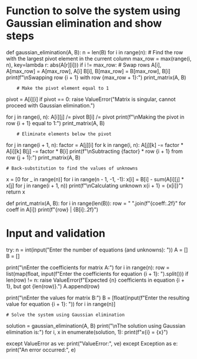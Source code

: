 # Function to solve the system using Gaussian elimination and show steps
def gaussian_elimination(A, B):
    n = len(B)
    for i in range(n):
        # Find the row with the largest pivot element in the current column
        max_row = max(range(i, n), key=lambda r: abs(A[r][i]))
        if i != max_row:
            # Swap rows
            A[i], A[max_row] = A[max_row], A[i]
            B[i], B[max_row] = B[max_row], B[i]
            print(f"\nSwapping row {i + 1} with row {max_row + 1}:")
            print_matrix(A, B)

        # Make the pivot element equal to 1
 pivot = A[i][i]
        if pivot == 0:
            raise ValueError("Matrix is singular, cannot proceed with Gaussian elimination.")

 for j in range(i, n):
            A[i][j] /= pivot
        B[i] /= pivot
        print(f"\nMaking the pivot in row {i + 1} equal to 1:")
        print_matrix(A, B)

        # Eliminate elements below the pivot
 for j in range(i + 1, n):
            factor = A[j][i]
            for k in range(i, n):
                A[j][k] -= factor * A[i][k]
            B[j] -= factor * B[i]
            print(f"\nSubtracting {factor} * row {i + 1} from row {j + 1}:")
            print_matrix(A, B)

    # Back-substitution to find the values of unknowns
  x = [0 for _ in range(n)]
    for i in range(n - 1, -1, -1):
        x[i] = B[i] - sum(A[i][j] * x[j] for j in range(i + 1, n))
        print(f"\nCalculating unknown x{i + 1} = {x[i]}")
    return x


def print_matrix(A, B):
    for i in range(len(B)):
        row = " ".join(f"{coeff:.2f}" for coeff in A[i])
        print(f"{row} | {B[i]:.2f}")


# Input and validation
try:
    n = int(input("Enter the number of equations (and unknowns): "))
    A = []
    B = []

 print("\nEnter the coefficients for matrix A:")
    for i in range(n):
        row = list(map(float, input(f"Enter the coefficients for equation {i + 1}: ").split()))
        if len(row) != n:
            raise ValueError(f"Expected {n} coefficients in equation {i + 1}, but got {len(row)}.")
        A.append(row)

 print("\nEnter the values for matrix B:")
    B = [float(input(f"Enter the resulting value for equation {i + 1}: ")) for i in range(n)]

    # Solve the system using Gaussian elimination
   solution = gaussian_elimination(A, B)
    print("\nThe solution using Gaussian elimination is:")
    for i, x in enumerate(solution, 1):
        print(f"x{i} = {x}")

except ValueError as ve:
    print("ValueError:", ve)
except Exception as e:
    print("An error occurred:", e)
